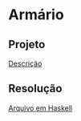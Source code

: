 # Armário

## Projeto

[Descrição](https://github.com/Fmoreira12/AlgoritmosFuncionais/blob/master/Arm%C3%A1rio/Projeto/Arm%C3%A1rio.md)

## Resolução

[Arquivo em Haskell](https://github.com/Fmoreira12/AlgoritmosFuncionais/blob/master/Arm%C3%A1rio/Arm%C3%A1rio.hs)
